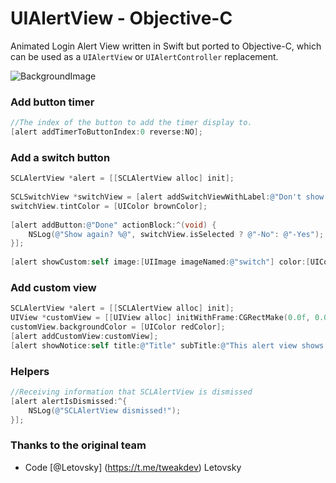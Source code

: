 # UIAlertView - Objective-C

Animated Login Alert View written in Swift but ported to Objective-C, which can be used as a `UIAlertView` or `UIAlertController` replacement.

![BackgroundImage](https://i.ibb.co/wzqjwCB/9-FC77-F02-20-A1-45-DB-AD1-C-5-D52-A8-F480-B6.jpg)

### Add button timer
```Objective-C
//The index of the button to add the timer display to.
[alert addTimerToButtonIndex:0 reverse:NO];
```


### Add a switch button
```Objective-C
SCLAlertView *alert = [[SCLAlertView alloc] init];
    
SCLSwitchView *switchView = [alert addSwitchViewWithLabel:@"Don't show again".uppercaseString];
switchView.tintColor = [UIColor brownColor];
    
[alert addButton:@"Done" actionBlock:^(void) {
    NSLog(@"Show again? %@", switchView.isSelected ? @"-No": @"-Yes");
}];
    
[alert showCustom:self image:[UIImage imageNamed:@"switch"] color:[UIColor brownColor] title:kInfoTitle subTitle:kSubtitle closeButtonTitle:nil duration:0.0f];
```

### Add custom view
```Objective-C
SCLAlertView *alert = [[SCLAlertView alloc] init];
UIView *customView = [[UIView alloc] initWithFrame:CGRectMake(0.0f, 0.0f, 215.0f, 80.0f)];
customView.backgroundColor = [UIColor redColor];
[alert addCustomView:customView];
[alert showNotice:self title:@"Title" subTitle:@"This alert view shows a custom view" closeButtonTitle:@"Done" duration:0.0f];
```


### Helpers
```Objective-C
//Receiving information that SCLAlertView is dismissed
[alert alertIsDismissed:^{
    NSLog(@"SCLAlertView dismissed!");
}];
```


### Thanks to the original team
- Code [@Letovsky] (https://t.me/tweakdev) Letovsky
